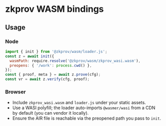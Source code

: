 # zkprov WASM bindings

## Usage

### Node

```js
import { init } from '@zkprov/wasm/loader.js';
const z = await init({
  wasmPath: require.resolve('@zkprov/wasm/zkprov_wasi.wasm'),
  preopens: { '/work': process.cwd() },
});
const { proof, meta } = await z.prove(cfg);
const vr = await z.verify(cfg, proof);
```

### Browser

- Include `zkprov_wasi.wasm` and `loader.js` under your static assets.
- Use a WASI polyfill; the loader auto-imports `@wasmer/wasi` from a CDN by default (you can vendor it locally).
- Ensure the AIR file is reachable via the preopened path you pass to `init`.

